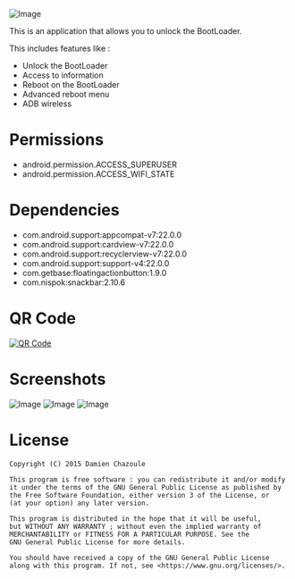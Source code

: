 ![Image](https://raw.githubusercontent.com/MrDoomy/PadLock/master/dev/images/padlock.png)

This is an application that allows you to unlock the BootLoader.

This includes features like :
- Unlock the BootLoader
- Access to information
- Reboot on the BootLoader
- Advanced reboot menu
- ADB wireless

# Permissions

- android.permission.ACCESS_SUPERUSER
- android.permission.ACCESS_WIFI_STATE

# Dependencies

- com.android.support:appcompat-v7:22.0.0
- com.android.support:cardview-v7:22.0.0
- com.android.support:recyclerview-v7:22.0.0
- com.android.support:support-v4:22.0.0
- com.getbase:floatingactionbutton:1.9.0
- com.nispok:snackbar:2.10.6

# QR Code

<a href="https://play.google.com/store/apps/details?id=com.doomy.padlock">
  <img alt="QR Code"
       src="https://raw.githubusercontent.com/MrDoomy/PadLock/master/dev/images/qrcode.png" />
</a>

# Screenshots

![Image](https://raw.githubusercontent.com/MrDoomy/PadLock/master/dev/screenshots/hammerhead_1_small.png)
![Image](https://raw.githubusercontent.com/MrDoomy/PadLock/master/dev/screenshots/hammerhead_2_small.png)
![Image](https://raw.githubusercontent.com/MrDoomy/PadLock/master/dev/screenshots/flo_1_small.png)

# License

    Copyright (C) 2015 Damien Chazoule

    This program is free software : you can redistribute it and/or modify
    it under the terms of the GNU General Public License as published by
    the Free Software Foundation, either version 3 of the License, or
    (at your option) any later version.

    This program is distributed in the hope that it will be useful,
    but WITHOUT ANY WARRANTY ; without even the implied warranty of
    MERCHANTABILITY or FITNESS FOR A PARTICULAR PURPOSE. See the
    GNU General Public License for more details.

    You should have received a copy of the GNU General Public License
    along with this program. If not, see <https://www.gnu.org/licenses/>.
